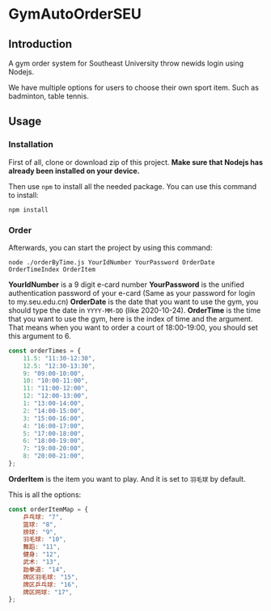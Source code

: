 # GymAutoOrderSEU

## Introduction

A gym order system for Southeast University throw newids login using Nodejs.

We have multiple options for users to choose their own sport item. Such as badminton, table tennis.


## Usage

### Installation

First of all, clone or download zip of this project.
**Make sure that Nodejs has already been installed on your device.**

Then use `npm` to install all the needed package.
You can use this command to install:
```dos
npm install
```

### Order
Afterwards, you can start the project by using this command:
```dos
node ./orderByTime.js YourIdNumber YourPassword OrderDate OrderTimeIndex OrderItem
```

**YourIdNumber** is a 9 digit e-card number
**YourPassword** is the unified authentication password of your e-card (Same as your password for login to my.seu.edu.cn)
**OrderDate** is the date that you want to use the gym, you should type the date in `YYYY-MM-DD` (like 2020-10-24).
**OrderTime** is the time that you want to use the gym, here is the index of time and the argument. That means when you want to order a court of 18:00-19:00, you should set this argument to 6.
```js
const orderTimes = {
    11.5: "11:30-12:30",
    12.5: "12:30-13:30",
    9: "09:00-10:00",
    10: "10:00-11:00",
    11: "11:00-12:00",
    12: "12:00-13:00",
    1: "13:00-14:00",
    2: "14:00-15:00",
    3: "15:00-16:00",
    4: "16:00-17:00",
    5: "17:00-18:00",
    6: "18:00-19:00",
    7: "19:00-20:00",
    8: "20:00-21:00",
};
``` 
**OrderItem** is the item you want to play. And it is set to `羽毛球` by default.

This is all the options:
```javascript
const orderItemMap = {
    乒乓球: "7",
    篮球: "8",
    排球: "9",
    羽毛球: "10",
    舞蹈: "11",
    健身: "12",
    武术: "13",
    跆拳道: "14",
    牌区羽毛球: "15",
    牌区乒乓球: "16",
    牌区网球: "17",
};
```

